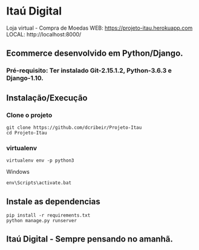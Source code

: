 # Itaú Digital
Loja virtual - Compra de Moedas WEB: https://projeto-itau.herokuapp.com LOCAL: http://localhost:8000/

## Ecommerce desenvolvido em Python/Django.

### Pré-requisito: Ter instalado Git-2.15.1.2, Python-3.6.3 e Django-1.10.

## Instalação/Execução

### Clone o projeto
```
git clone https://github.com/dcribeir/Projeto-Itau
cd Projeto-Itau
```

### virtualenv
```
virtualenv env -p python3
```
Windows
```
env\Scripts\activate.bat
```


## Instale as dependencias
```
pip install -r requirements.txt
python manage.py runserver
```







## Itaú Digital - Sempre pensando no amanhã.


